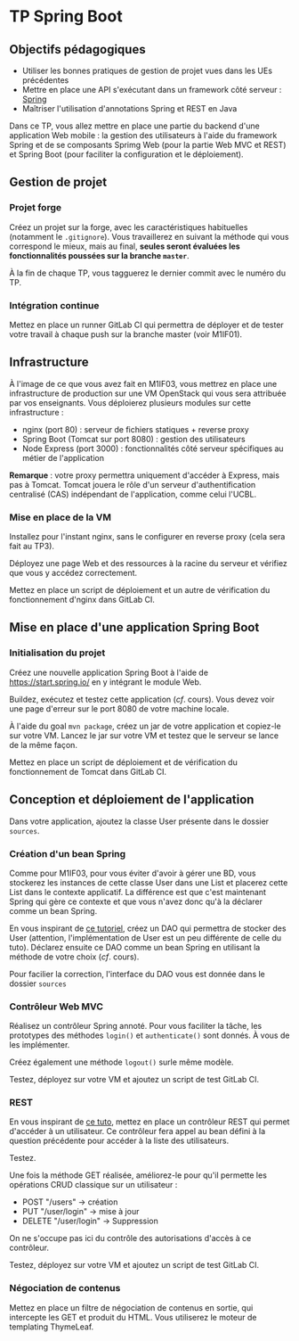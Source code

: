 # TP Spring Boot

## Objectifs pédagogiques

- Utiliser les bonnes pratiques de gestion de projet vues dans les UEs précédentes
- Mettre en place une API s'exécutant dans un framework côté serveur : [Spring](https://spring.io)
- Maîtriser l'utilisation d'annotations Spring et REST en Java

Dans ce TP, vous allez mettre en place une partie du backend d'une application Web mobile : la gestion des utilisateurs à l'aide du framework Spring et de se composants Sprimg Web (pour la partie Web MVC et REST) et Spring Boot (pour faciliter la configuration et le déploiement).

## Gestion de projet

### Projet forge

Créez un projet sur la forge, avec les caractéristiques habituelles (notamment le `.gitignore`). Vous travaillerez en suivant la méthode qui vous correspond le mieux, mais au final, **seules seront évaluées les fonctionnalités poussées sur la branche `master`**.

&Agrave; la fin de chaque TP, vous tagguerez le dernier commit avec le numéro du TP.

### Intégration continue

Mettez en place un runner GitLab CI qui permettra de déployer et de tester votre travail à chaque push sur la branche master (voir M1IF01).

## Infrastructure

&Agrave; l'image de ce que vous avez fait en M1IF03, vous mettrez en place une infrastructure de production sur une VM OpenStack qui vous sera attribuée par vos enseignants. Vous déploierez plusieurs modules sur cette infrastructure :

- nginx (port 80) : serveur de fichiers statiques + reverse proxy
- Spring Boot (Tomcat sur port 8080) : gestion des utilisateurs
- Node Express (port 3000) : fonctionnalités côté serveur spécifiques au métier de l'application

**Remarque** : votre proxy permettra uniquement d'accéder à Express, mais pas à Tomcat. Tomcat jouera le rôle d'un serveur d'authentification centralisé (CAS) indépendant de l'application, comme celui l'UCBL.

### Mise en place de la VM

Installez pour l'instant nginx, sans le configurer en reverse proxy (cela sera fait au TP3).

Déployez une page Web et des ressources à la racine du serveur et vérifiez que vous y accédez correctement.

Mettez en place un script de déploiement et un autre de vérification du fonctionnement d'nginx dans GitLab CI.

## Mise en place d'une application Spring Boot

### Initialisation du projet

Créez une nouvelle application Spring Boot à l'aide de https://start.spring.io/ en y intégrant le module Web.

Buildez, exécutez et testez cette application (*cf*. cours). Vous devez voir une page d'erreur sur le port 8080 de votre machine locale.

&Agrave; l'aide du goal `mvn package`, créez un jar de votre application et copiez-le sur votre VM. Lancez le jar sur votre VM et testez que le serveur se lance de la même façon.

Mettez en place un script de déploiement et de vérification du fonctionnement de Tomcat dans GitLab CI.

## Conception et déploiement de l'application

Dans votre application, ajoutez la classe User présente dans le dossier `sources`. 

### Création d'un bean Spring

Comme pour M1IF03, pour vous éviter d'avoir à gérer une BD, vous stockerez les instances de cette classe User dans une List et placerez cette List dans le contexte applicatif. La différence est que c'est maintenant Spring qui gère ce contexte et que vous n'avez donc qu'à la déclarer comme un bean Spring.

En vous inspirant de [ce tutoriel](https://www.baeldung.com/java-dao-pattern), créez un DAO qui permettra de stocker des User (attention, l'implémentation de User est un peu différente de celle du tuto). Déclarez ensuite ce DAO comme un bean Spring en utilisant la méthode de votre choix (*cf*. cours).

Pour facilier la correction, l'interface du DAO vous est donnée dans le dossier `sources`

### Contrôleur Web MVC

Réalisez un contrôleur Spring annoté. Pour vous faciliter la tâche, les prototypes des méthodes `login()` et `authenticate()` sont donnés. &Agrave; vous de les implémenter.

Créez également une méthode `logout()` surle même modèle.

Testez, déployez sur votre VM et ajoutez un script de test GitLab CI.

### REST

En vous inspirant de [ce tuto](https://spring.io/guides/gs/rest-service/), mettez en place un contrôleur REST qui permet d'accéder à un utilisateur. Ce contrôleur fera appel au bean défini à la question précédente pour accéder à la liste des utilisateurs.

Testez.

Une fois la méthode GET réalisée, améliorez-le pour qu'il permette les opérations CRUD classique sur un utilisateur :

- POST "/users" -> création
- PUT "/user/login" -> mise à jour
- DELETE "/user/login" -> Suppression

On ne s'occupe pas ici du contrôle des autorisations d'accès à ce contrôleur.

Testez, déployez sur votre VM et ajoutez un script de test GitLab CI.

### Négociation de contenus

Mettez en place un filtre de négociation de contenus en sortie, qui intercepte les GET et produit du HTML. Vous utiliserez le moteur de templating ThymeLeaf.